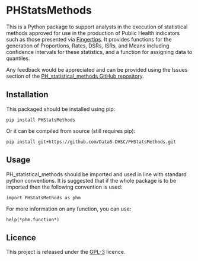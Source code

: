 # PHStatsMethods
This is a Python package to support analysts in the execution of statistical
methods approved for use in the production of Public Health indicators such as
those presented via [Fingertips](https://fingertips.phe.org.uk/). It
provides functions for the generation of Proportions, Rates, DSRs, ISRs,
and Means including confidence intervals for these statistics,
and a function for assigning data to quantiles.

Any feedback would be appreciated and can be provided using the Issues
section of the [PH_statistical_methods GitHub
repository](https://github.com/DataS-DHSC/PH_statistical_methods/issues).


## Installation
This packaged should be installed using pip:


    pip install PHStatsMethods


Or it can be compiled from source (still requires pip):

    pip install git+https://github.com/DataS-DHSC/PHStatsMethods.git

## Usage
PH_statistical_methods should be imported and used in line with standard python
conventions. It is suggested that if the whole package is to be imported 
then the following convention is used:
 
    import PHStatsMethods as phm


For more information on any function, you can use:

    help(*phm.function*)

## Licence
This project is released under the [GPL-3](https://opensource.org/licenses/GPL-3.0)
licence.
